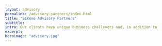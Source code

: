 ```yaml
---
layout: advisory
permalink: /advisory-partners/index.html
title: "SLKone Advisory Partners"
subtitle:
intro: Our clients have unique business challenges and, in addition to our in-house team of consultants, SLKone offers access to unparalleled talent and deep experience through our network of advisory partners. Collaboration with these subject matter experts allows us to craft bespoke solutions that maximize benefit and value for our clients.
excerpt: 
heroimage: "advisory.jpg"
---
```

